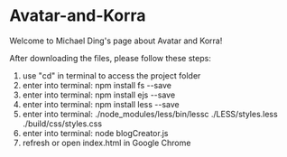 # Avatar-and-Korra
Welcome to Michael Ding's page about Avatar and Korra!

After downloading the files, please follow these steps:

1. use "cd" in terminal to access the project folder
2. enter into terminal: npm install fs --save
3. enter into terminal: npm install ejs --save
4. enter into terminal: npm install less --save
5. enter into terminal: ./node_modules/less/bin/lessc ./LESS/styles.less ./build/css/styles.css
6. enter into terminal: node blogCreator.js
7. refresh or open index.html in Google Chrome
